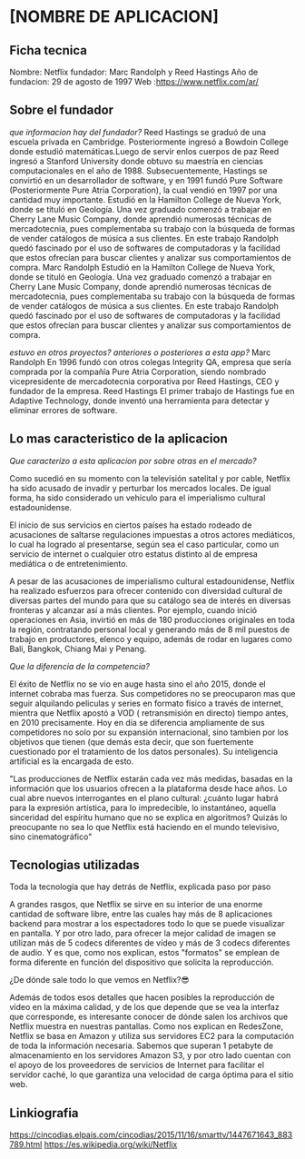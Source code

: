 # [NOMBRE DE APLICACION]
## Ficha tecnica

Nombre: Netflix
fundador: Marc Randolph y Reed Hastings
Año de fundacion: 29 de agosto de 1997 
 Web :https://www.netflix.com/ar/

## Sobre el fundador

*que informacion hay del fundador?*
Reed Hastings se graduó de una escuela privada en Cambridge. Posteriormente ingresó a Bowdoin College donde estudió matemáticas.Luego de servir enlos cuerpos de paz  Reed ingresó a Stanford University donde obtuvo su maestría en ciencias computacionales en el año de 1988. Subsecuentemente, Hastings se convirtió en un desarrollador de software, y en 1991 fundó Pure Software (Posteriormente Pure Atria Corporation), la cual vendió en 1997 por una cantidad muy importante.
Estudió en la Hamilton College de Nueva York, donde se tituló en Geología. Una vez graduado comenzó a trabajar en Cherry Lane Music Company, donde aprendió numerosas técnicas de mercadotecnia, pues complementaba su trabajo con la búsqueda de formas de vender catálogos de música a sus clientes. En este trabajo Randolph quedó fascinado por el uso de softwares de computadoras y la facilidad que estos ofrecían para buscar clientes y analizar sus comportamientos de compra.
Marc Randolph Estudió en la Hamilton College de Nueva York, donde se tituló en Geología. Una vez graduado comenzó a trabajar en Cherry Lane Music Company, donde aprendió numerosas técnicas de mercadotecnia, pues complementaba su trabajo con la búsqueda de formas de vender catálogos de música a sus clientes. En este trabajo Randolph quedó fascinado por el uso de softwares de computadoras y la facilidad que estos ofrecían para buscar clientes y analizar sus comportamientos de compra.

*estuvo en otros proyectos? anteriores o posteriores a esta app?*
Marc Randolph En 1996 fundó con otros colegas Integrity QA, empresa que sería comprada por la compañía Pure Atria Corporation, siendo nombrado vicepresidente de mercadotecnia corporativa por Reed Hastings, CEO y fundador de la empresa.
Reed Hastings El primer trabajo de Hastings fue en Adaptive Technology, donde inventó una herramienta para detectar y eliminar errores de software. 
## Lo mas caracteristico de la aplicacion

*Que caracterizo a esta aplicacion por sobre otras en el mercado?*

Como sucedió en su momento con la televisión satelital y por cable, Netflix ha sido acusado de invadir y perturbar los mercados locales. De igual forma, ha sido considerado un vehículo para el imperialismo cultural estadounidense.

El inicio de sus servicios en ciertos países ha estado rodeado de acusaciones de saltarse regulaciones impuestas a otros actores mediáticos, lo cual ha logrado al presentarse, según sea el caso particular, como un servicio de internet o cualquier otro estatus distinto al de empresa mediática o de entretenimiento.

A pesar de las acusaciones de imperialismo cultural estadounidense, Netflix ha realizado esfuerzos para ofrecer contenido con diversidad cultural de diversas partes del mundo para que su catálogo sea de interés en diversas fronteras y alcanzar así a más clientes. Por ejemplo, cuando inició operaciones en Asia, invirtió en más de 180 producciones originales en toda la región, contratando personal local y generando más de 8 mil puestos de trabajo en productores, elenco y equipo, además de rodar en lugares como Bali, Bangkok, Chiang Mai y Penang.

*Que la diferencia de la competencia?*

El éxito de Netflix no se vio en auge hasta sino el año 2015, donde el internet cobraba mas fuerza. Sus competidores no se preocuparon mas que seguir alquilando peliculas y series en formato físico a través de internet, mientra que Netflix apostó a VOD ( retransmisión en directo) tiempo antes, en 2010 precisamente. Hoy en día se diferencia ampliamente de sus competidores no solo por su expansión internacional, sino tambien por los objetivos que tienen (que demás esta decir, que son fuertemente cuestionado por el tratamiento de los datos personales). Su inteligencia artificial es la encargada de esto.

"Las producciones de Netflix estarán cada vez más medidas, basadas en la información que los usuarios ofrecen a la plataforma desde hace años. Lo cual abre nuevos interrogantes en el plano cultural: ¿cuánto lugar habrá para la expresión artística, para lo impredecible, lo instantáneo, aquella sinceridad del espíritu humano que no se explica en algoritmos? Quizás lo preocupante no sea lo que Netflix está haciendo en el mundo televisivo, sino cinematográfico"

## Tecnologias utilizadas

Toda la tecnología que hay detrás de Netflix, explicada paso por paso

A grandes rasgos, que Netflix se sirve en su interior de una enorme cantidad de software libre, entre las cuales hay más de 8 aplicaciones backend para mostrar a los espectadores todo lo que se puede visualizar en pantalla. Y por otro lado, para ofrecer la mejor calidad de imagen se utilizan más de 5 codecs diferentes de vídeo y más de 3 codecs diferentes de audio. Y es que, como nos explican, estos "formatos" se emplean de forma diferente en función del dispositivo que solicita la reproducción.

¿De dónde sale todo lo que vemos en Netflix?😎️

Además de todos esos detalles que hacen posibles la reproducción de vídeo en la máxima calidad, y de los que depende que se vea la interfaz que corresponde, es interesante conocer de dónde salen los archivos que Netflix muestra en nuestras pantallas. Como nos explican en RedesZone, Netflix se basa en Amazon y utiliza sus servidores EC2 para la computación de toda la información necesaria. Sabemos que superan 1 petabyte de almacenamiento en los servidores Amazon S3, y por otro lado cuentan con el apoyo de los proveedores de servicios de Internet para facilitar el servidor caché, lo que garantiza una velocidad de carga óptima para el sitio web.

## Linkiografia

https://cincodias.elpais.com/cincodias/2015/11/16/smarttv/1447671643_883789.html
https://es.wikipedia.org/wiki/Netflix

